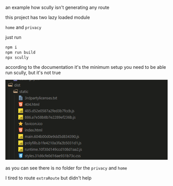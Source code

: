 an example how scully isn't generating any route

this project has two lazy loaded module

`home` and `privacy`

just run

```
npm i
npm run build
npx scully
```

according to the documentation it's the minimum setup you need to be able run scully, but it's not true

![scully can't find all the route](images\Code_PDU7fEHJkl.png)

as you can see there is no folder for the `privacy` and `home`

I tired to route `extraRoute` but didn't help
